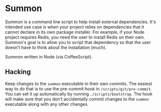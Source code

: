 # Summon

Summon is a command line script to help install external dependencies. It's intended use case is when your project relies on dependencies that it cannot declare in its own package installer. For example, if your Node project requires Redis, you need the user to install Redis on their own. Summon's goal is to allow you to script that dependency so that the user doesn't have to think about the installation (much).

Summon written in Node (via CoffeeScript).

## Hacking

Keep changes to the `summon` executable in their own commits. The easiest way to do that is to use the pre-commit hook in `/scripts/git/pre-commit`. You can set it up automatically by running `./scripts/bootstrap`. The hook will make sure that you don't accidentally commit changes to the `summon` executable along with any other changes.
